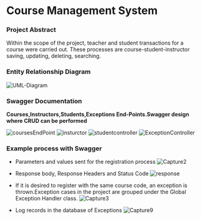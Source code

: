 <!--## Dördüncü hafta ödevi son teslim tarihi : 06.08.2021(Gelecek hafta pazartesi) - Saat =>  23:30 -->

<!--![homework](https://user-images.githubusercontent.com/45206582/131386439-6727321a-5a50-4c20-9413-ea4013013434.PNG)-->

# Course Management System
### Project Abstract

Within the scope of the project, teacher and student transactions for a course were carried out. These processes are course-student-instructor saving, updating, deleting, searching.

### Entity Relationship Diagram
![UML-Diagram](https://user-images.githubusercontent.com/67712162/132559531-0c943f09-4431-4df5-8b40-38b268755227.JPG)

### Swagger Documentation

**Courses,Instructors,Students,Exceptions End-Points.Swagger design where CRUD can be performed**

![coursesEndPoint](https://user-images.githubusercontent.com/67712162/132559804-05273155-6370-42ba-9860-ad24ef384dcb.JPG)
![insturctor](https://user-images.githubusercontent.com/67712162/132560044-ad88e411-e6bc-4e13-a27d-cbf45b2d6dcd.JPG)
![studentcontroller](https://user-images.githubusercontent.com/67712162/132560089-c494fe5f-bd78-4b5f-ba7e-2f4e4ef1c9e2.JPG)
![ExceptionController](https://user-images.githubusercontent.com/67712162/132560106-1f313e64-9b50-4ad4-aad7-26d9c98dce5b.JPG)

### **Example process with Swagger**

- Parameters and values sent for the registration process
![Capture2](https://user-images.githubusercontent.com/67712162/132560192-4fd4d044-e3fe-41eb-89e2-d340419566b8.JPG)

- Response body, Response Headers and Status Code
![response](https://user-images.githubusercontent.com/67712162/132560257-61745637-5a93-48d7-98a7-c9222f85e6fe.JPG)

- If it is desired to register with the same course code, an exception is thrown.Exception cases in the project are grouped under the Global Exception Handler class.
![Capture3](https://user-images.githubusercontent.com/67712162/132560359-6d545c39-8273-4a78-8cc1-f5e741159a88.JPG)

- Log records in the database of Exceptions
![Capture9](https://user-images.githubusercontent.com/67712162/132560463-8ecb7d8b-beec-4698-aa5f-b75449df95cb.JPG)
